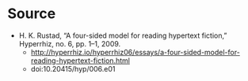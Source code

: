 

# Source

* H. K. Rustad, “A four-sided model for reading hypertext fiction,” Hyperrhiz, no. 6, pp. 1–1, 2009.
    * http://hyperrhiz.io/hyperrhiz06/essays/a-four-sided-model-for-reading-hypertext-fiction.html
    * doi:10.20415/hyp/006.e01